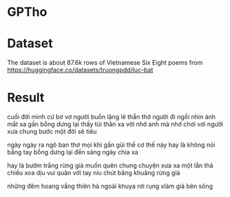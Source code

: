 # GPTho
# Dataset
The dataset is about 87.6k rows of Vietnamese Six Eight poems from https://huggingface.co/datasets/truongpdd/luc-bat

# Result
cuối đời mình cứ bơ vơ
người buồn lặng lẽ thẫn thờ người đi
ngồi nhìn ánh mắt xa gần
bỗng dưng lại thấy tủi thân xa vời
nhớ anh mà nhớ chơi vơi
người xưa chung bước một đời sẽ tiêu

ngày ngày ra ngõ ban thơ
mọi khi gần gũi thế cơ thế này
hay là không nói bằng tay
bỗng dưng lại đến sáng ngày chia xa

hay là bướm trắng rừng già
muốn quên chung chuyện xưa xa một lần
thả chiều xoa dịu vui quân
với tay níu chút bâng khuâng rừng già

những đêm hoang vắng thiên hà
ngoài khuya rơi rụng xlàm già bên sông
